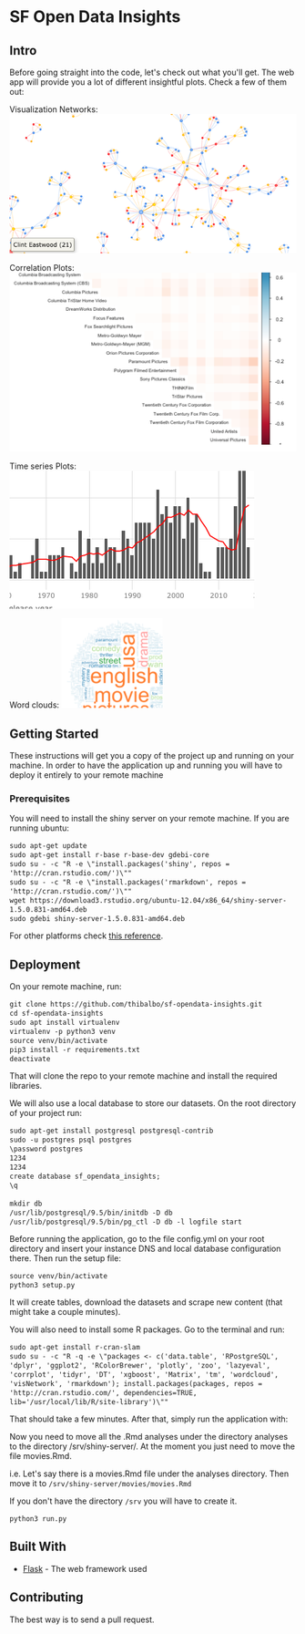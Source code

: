 # SF Open Data Insights

## Intro

Before going straight into the code, let's check out what you'll get. The web app will provide you a lot of different insightful plots. Check a few of them out:

Visualization Networks:
![VisNet](app/static/img/repo/vis.png)

Correlation Plots:
![CorPlot](app/static/img/repo/cor.png)

Time series Plots:
![TSPlot](app/static/img/repo/time.png)

Word clouds:
![WordCloud](app/static/img/repo/word.png)

## Getting Started

These instructions will get you a copy of the project up and running on your machine. In order to have the application up and running you will have to deploy it entirely to your remote machine

### Prerequisites

You will need to install the shiny server on your remote machine. If you are running ubuntu:

```
sudo apt-get update
sudo apt-get install r-base r-base-dev gdebi-core
sudo su - -c "R -e \"install.packages('shiny', repos = 'http://cran.rstudio.com/')\""
sudo su - -c "R -e \"install.packages('rmarkdown', repos = 'http://cran.rstudio.com/')\""
wget https://download3.rstudio.org/ubuntu-12.04/x86_64/shiny-server-1.5.0.831-amd64.deb
sudo gdebi shiny-server-1.5.0.831-amd64.deb
```

For other platforms check [this reference](https://www.rstudio.com/products/shiny/download-server/).


## Deployment

On your remote machine, run:

```
git clone https://github.com/thibalbo/sf-opendata-insights.git
cd sf-opendata-insights
sudo apt install virtualenv
virtualenv -p python3 venv
source venv/bin/activate
pip3 install -r requirements.txt
deactivate
```

That will clone the repo to your remote machine and install the required libraries.

We will also use a local database to store our datasets. On the root directory of your project run:

```
sudo apt-get install postgresql postgresql-contrib
sudo -u postgres psql postgres
\password postgres
1234
1234
create database sf_opendata_insights;
\q

mkdir db
/usr/lib/postgresql/9.5/bin/initdb -D db
/usr/lib/postgresql/9.5/bin/pg_ctl -D db -l logfile start
```

Before running the application, go to the file config.yml on your root directory and insert your instance DNS and local database configuration there. Then run the setup file:

```
source venv/bin/activate
python3 setup.py
```

It will create tables, download the datasets and scrape new content (that might take a couple minutes).

You will also need to install some R packages. Go to the terminal and run:

```
sudo apt-get install r-cran-slam
sudo su - -c "R -q -e \"packages <- c('data.table', 'RPostgreSQL', 'dplyr', 'ggplot2', 'RColorBrewer', 'plotly', 'zoo', 'lazyeval', 'corrplot', 'tidyr', 'DT', 'xgboost', 'Matrix', 'tm', 'wordcloud', 'visNetwork', 'rmarkdown'); install.packages(packages, repos = 'http://cran.rstudio.com/', dependencies=TRUE, lib='/usr/local/lib/R/site-library')\""
```

That should take a few minutes. After that, simply run the application with:

Now you need to move all the .Rmd analyses under the directory analyses to the directory /srv/shiny-server/. At the moment you just need to move the file movies.Rmd.

i.e. Let's say there is a movies.Rmd file under the analyses directory. Then move it to `/srv/shiny-server/movies/movies.Rmd`

If you don't have the directory `/srv` you will have to create it.

```
python3 run.py
```


## Built With

* [Flask](http://flask.pocoo.org/) - The web framework used

## Contributing

The best way is to send a pull request.
